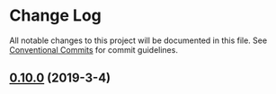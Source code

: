 # Change Log

All notable changes to this project will be documented in this file.
See [Conventional Commits](Https://conventionalcommits.org) for commit guidelines.

<!-- changelog -->

## [0.10.0](https://github.com/edenlabllc/event_manager/compare/0.10.0...0.10.0) (2019-3-4)



